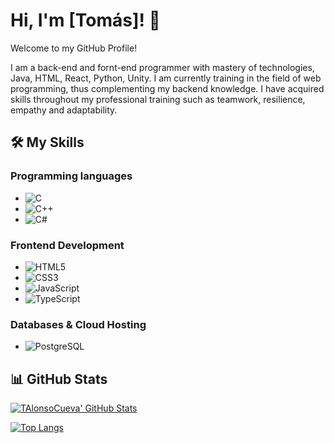 # Hi, I'm [Tomás]! 👋
Welcome to my GitHub Profile!

I am a back-end and fornt-end programmer with mastery of technologies, Java, HTML, React, Python, Unity. I am currently training in the field of web programming, thus complementing my backend knowledge.
I have acquired skills throughout my professional training such as teamwork, resilience, empathy and adaptability.
## 🛠 My Skills

### Programming languages
- ![C](https://img.shields.io/badge/-C-00599C?style=flat-square&logo=c&logoColor=white)
- ![C++](https://img.shields.io/badge/-C++-00599C?style=flat-square&logo=cplusplus&logoColor=white)
- ![C#](https://img.shields.io/badge/-CSharp-239120?style=flat-square&logo=csharp&logoColor=white)

### Frontend Development
- ![HTML5](https://img.shields.io/badge/-HTML5-E34F26?style=flat-square&logo=html5&logoColor=white)
- ![CSS3](https://img.shields.io/badge/-CSS3-1572B6?style=flat-square&logo=css3)
- ![JavaScript](https://img.shields.io/badge/-JavaScript-F7DF1E?style=flat-square&logo=javascript&logoColor=black)
- ![TypeScript](https://img.shields.io/badge/-TypeScript-3178C6?style=flat-square&logo=typescript&logoColor=white)

### Databases & Cloud Hosting
- ![PostgreSQL](https://img.shields.io/badge/-PostgreSQL-336791?style=flat-square&logo=postgresql&logoColor=white)

## 📊 GitHub Stats

[![TAlonsoCueva' GitHub Stats](https://github-readme-stats.vercel.app/api?username=TAlonsoCueva&show_icons=true&theme=radical)](https://github.com/yourusername)

[![Top Langs](https://github-readme-stats.vercel.app/api/top-langs/?username=TAlonsoCueva&layout=compact&theme=radical)](https://github.com/yourusername)
